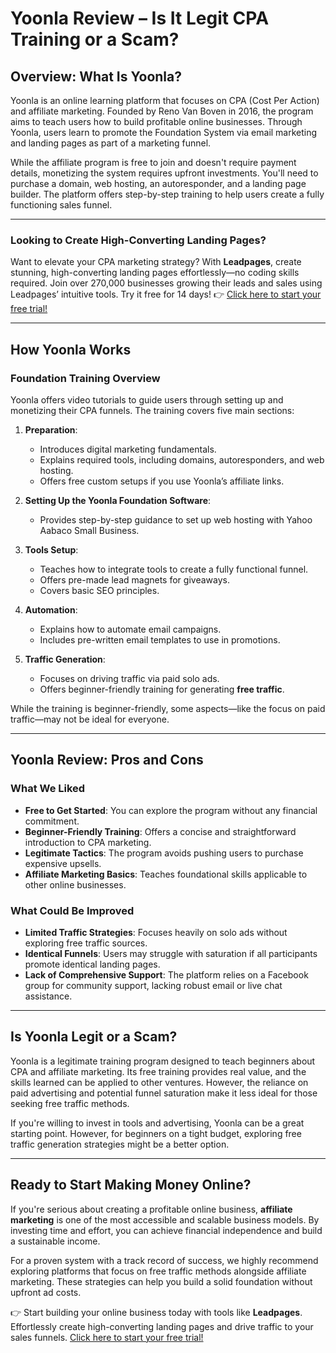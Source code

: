 # Yoonla Review – Is It Legit CPA Training or a Scam?

## Overview: What Is Yoonla?

Yoonla is an online learning platform that focuses on CPA (Cost Per Action) and affiliate marketing. Founded by Reno Van Boven in 2016, the program aims to teach users how to build profitable online businesses. Through Yoonla, users learn to promote the Foundation System via email marketing and landing pages as part of a marketing funnel.

While the affiliate program is free to join and doesn't require payment details, monetizing the system requires upfront investments. You'll need to purchase a domain, web hosting, an autoresponder, and a landing page builder. The platform offers step-by-step training to help users create a fully functioning sales funnel.

---

### Looking to Create High-Converting Landing Pages?

Want to elevate your CPA marketing strategy? With **Leadpages**, create stunning, high-converting landing pages effortlessly—no coding skills required. Join over 270,000 businesses growing their leads and sales using Leadpages’ intuitive tools. Try it free for 14 days! 👉 [Click here to start your free trial!](https://bit.ly/LEadPages)

---

## How Yoonla Works

### Foundation Training Overview

Yoonla offers video tutorials to guide users through setting up and monetizing their CPA funnels. The training covers five main sections:

1. **Preparation**: 
   - Introduces digital marketing fundamentals.
   - Explains required tools, including domains, autoresponders, and web hosting.
   - Offers free custom setups if you use Yoonla’s affiliate links.

2. **Setting Up the Yoonla Foundation Software**:
   - Provides step-by-step guidance to set up web hosting with Yahoo Aabaco Small Business.

3. **Tools Setup**:
   - Teaches how to integrate tools to create a fully functional funnel.
   - Offers pre-made lead magnets for giveaways.
   - Covers basic SEO principles.

4. **Automation**:
   - Explains how to automate email campaigns.
   - Includes pre-written email templates to use in promotions.

5. **Traffic Generation**:
   - Focuses on driving traffic via paid solo ads.
   - Offers beginner-friendly training for generating **free traffic**.

While the training is beginner-friendly, some aspects—like the focus on paid traffic—may not be ideal for everyone.

---

## Yoonla Review: Pros and Cons

### What We Liked

- **Free to Get Started**: You can explore the program without any financial commitment.
- **Beginner-Friendly Training**: Offers a concise and straightforward introduction to CPA marketing.
- **Legitimate Tactics**: The program avoids pushing users to purchase expensive upsells.
- **Affiliate Marketing Basics**: Teaches foundational skills applicable to other online businesses.

### What Could Be Improved

- **Limited Traffic Strategies**: Focuses heavily on solo ads without exploring free traffic sources.
- **Identical Funnels**: Users may struggle with saturation if all participants promote identical landing pages.
- **Lack of Comprehensive Support**: The platform relies on a Facebook group for community support, lacking robust email or live chat assistance.

---

## Is Yoonla Legit or a Scam?

Yoonla is a legitimate training program designed to teach beginners about CPA and affiliate marketing. Its free training provides real value, and the skills learned can be applied to other ventures. However, the reliance on paid advertising and potential funnel saturation make it less ideal for those seeking free traffic methods.

If you're willing to invest in tools and advertising, Yoonla can be a great starting point. However, for beginners on a tight budget, exploring free traffic generation strategies might be a better option.

---

## Ready to Start Making Money Online?

If you're serious about creating a profitable online business, **affiliate marketing** is one of the most accessible and scalable business models. By investing time and effort, you can achieve financial independence and build a sustainable income.

For a proven system with a track record of success, we highly recommend exploring platforms that focus on free traffic methods alongside affiliate marketing. These strategies can help you build a solid foundation without upfront ad costs.

👉 Start building your online business today with tools like **Leadpages**. Effortlessly create high-converting landing pages and drive traffic to your sales funnels. [Click here to start your free trial!](https://bit.ly/LEadPages)
